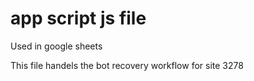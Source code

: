 # app script js file

Used in google sheets

This file handels the bot recovery workflow for site 3278
